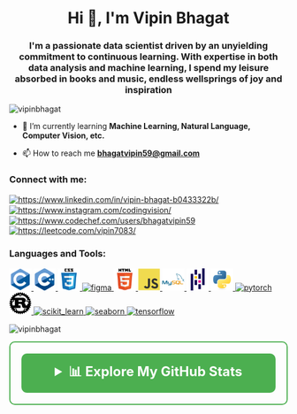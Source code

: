 <h1 align="center">Hi 👋, I'm Vipin Bhagat</h1>
<h3 align="center">I'm a passionate data scientist driven by an unyielding commitment to continuous learning. With expertise in both data analysis and machine learning, I spend my leisure absorbed in books and music, endless wellsprings of joy and inspiration</h3>

<p align="left"> <img src="https://komarev.com/ghpvc/?username=vipinbhagat&label=Profile%20views&color=0e75b6&style=flat" alt="vipinbhagat" /> </p>

- 🌱 I’m currently learning **Machine Learning, Natural Language, Computer Vision, etc.**

- 📫 How to reach me **bhagatvipin59@gmail.com**

<h3 align="left">Connect with me:</h3>
<p align="left">
<a href="https://linkedin.com/in/https://www.linkedin.com/in/vipin-bhagat-b0433322b/" target="blank"><img align="center" src="https://raw.githubusercontent.com/rahuldkjain/github-profile-readme-generator/master/src/images/icons/Social/linked-in-alt.svg" alt="https://www.linkedin.com/in/vipin-bhagat-b0433322b/" height="30" width="40" /></a>
<a href="https://instagram.com/https://www.instagram.com/codingvision/" target="blank"><img align="center" src="https://raw.githubusercontent.com/rahuldkjain/github-profile-readme-generator/master/src/images/icons/Social/instagram.svg" alt="https://www.instagram.com/codingvision/" height="30" width="40" /></a>
<a href="https://www.codechef.com/users/https://www.codechef.com/users/bhagatvipin59" target="blank"><img align="center" src="https://cdn.jsdelivr.net/npm/simple-icons@3.1.0/icons/codechef.svg" alt="https://www.codechef.com/users/bhagatvipin59" height="30" width="40" /></a>
<a href="https://www.leetcode.com/https://leetcode.com/vipin7083/" target="blank"><img align="center" src="https://raw.githubusercontent.com/rahuldkjain/github-profile-readme-generator/master/src/images/icons/Social/leet-code.svg" alt="https://leetcode.com/vipin7083/" height="30" width="40" /></a>
</p>

<h3 align="left">Languages and Tools:</h3>
<p align="left"> <a href="https://www.cprogramming.com/" target="_blank" rel="noreferrer"> <img src="https://raw.githubusercontent.com/devicons/devicon/master/icons/c/c-original.svg" alt="c" width="40" height="40"/> </a> <a href="https://www.w3schools.com/cpp/" target="_blank" rel="noreferrer"> <img src="https://raw.githubusercontent.com/devicons/devicon/master/icons/cplusplus/cplusplus-original.svg" alt="cplusplus" width="40" height="40"/> </a> <a href="https://www.w3schools.com/css/" target="_blank" rel="noreferrer"> <img src="https://raw.githubusercontent.com/devicons/devicon/master/icons/css3/css3-original-wordmark.svg" alt="css3" width="40" height="40"/> </a> <a href="https://www.figma.com/" target="_blank" rel="noreferrer"> <img src="https://www.vectorlogo.zone/logos/figma/figma-icon.svg" alt="figma" width="40" height="40"/> </a> <a href="https://www.w3.org/html/" target="_blank" rel="noreferrer"> <img src="https://raw.githubusercontent.com/devicons/devicon/master/icons/html5/html5-original-wordmark.svg" alt="html5" width="40" height="40"/> </a> <a href="https://developer.mozilla.org/en-US/docs/Web/JavaScript" target="_blank" rel="noreferrer"> <img src="https://raw.githubusercontent.com/devicons/devicon/master/icons/javascript/javascript-original.svg" alt="javascript" width="40" height="40"/> </a> <a href="https://www.mysql.com/" target="_blank" rel="noreferrer"> <img src="https://raw.githubusercontent.com/devicons/devicon/master/icons/mysql/mysql-original-wordmark.svg" alt="mysql" width="40" height="40"/> </a> <a href="https://pandas.pydata.org/" target="_blank" rel="noreferrer"> <img src="https://raw.githubusercontent.com/devicons/devicon/2ae2a900d2f041da66e950e4d48052658d850630/icons/pandas/pandas-original.svg" alt="pandas" width="40" height="40"/> </a> <a href="https://www.python.org" target="_blank" rel="noreferrer"> <img src="https://raw.githubusercontent.com/devicons/devicon/master/icons/python/python-original.svg" alt="python" width="40" height="40"/> </a> <a href="https://pytorch.org/" target="_blank" rel="noreferrer"> <img src="https://www.vectorlogo.zone/logos/pytorch/pytorch-icon.svg" alt="pytorch" width="40" height="40"/> </a> <a href="https://www.rust-lang.org" target="_blank" rel="noreferrer"> <img src="https://raw.githubusercontent.com/devicons/devicon/master/icons/rust/rust-plain.svg" alt="rust" width="40" height="40"/> </a> <a href="https://scikit-learn.org/" target="_blank" rel="noreferrer"> <img src="https://upload.wikimedia.org/wikipedia/commons/0/05/Scikit_learn_logo_small.svg" alt="scikit_learn" width="40" height="40"/> </a> <a href="https://seaborn.pydata.org/" target="_blank" rel="noreferrer"> <img src="https://seaborn.pydata.org/_images/logo-mark-lightbg.svg" alt="seaborn" width="40" height="40"/> </a> <a href="https://www.tensorflow.org" target="_blank" rel="noreferrer"> <img src="https://www.vectorlogo.zone/logos/tensorflow/tensorflow-icon.svg" alt="tensorflow" width="40" height="40"/> </a> </p>

<p><img align="center" src="https://github-readme-stats.vercel.app/api/top-langs?username=vipinbhagat&show_icons=true&locale=en&layout=compact" alt="vipinbhagat" /></p>

<div style="text-align: center;">
    <details style="border: 2px solid #4CAF50; border-radius: 10px; padding: 20px; margin-bottom: 20px;">
        <summary style="cursor: pointer; font-size: 24px; background-color: #4CAF50; color: white; padding: 15px; border-radius: 10px;"><strong>📊 Explore My GitHub Stats</strong></summary>
        <div style="margin-top: 20px;">
            <a href="https://github.com/vipinbhagat123">
                <img src="https://github-readme-stats.vercel.app/api?username=vipinbhagat&show_icons=true&count_private=true&theme=dark" width="400" style="border-radius: 10px;">
            </a>
        </div>
        <div style="margin-top: 30px;">
            <a href="https://github.com/vipinbhagat123">
                <img src="https://github-readme-streak-stats.herokuapp.com/?user=vipinbhagat&theme=dark" width="400" style="border-radius: 10px;">
            </a>
        </div>
        <div style="margin-top: 30px;">
            <a href="https://github.com/vipinbhagat123">
                <img src="https://github-readme-stats.vercel.app/api/top-langs/?username=vipinbhagat&layout=compact&langs_count=10&theme=dark" width="400" style="border-radius: 10px;">
            </a>
        </div>
        <p style="margin-top: 30px; font-size: 16px;">👉 <a href="https://github.com/vipinbhagat123" style="color: #4CAF50;">Visit my GitHub profile for more!</a></p>
    </details>
</div>

</details>

